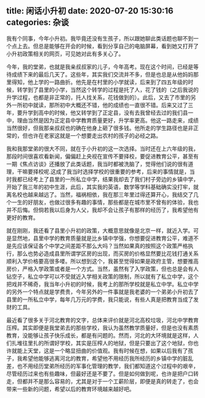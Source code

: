 title: 闲话小升初
date: 2020-07-20 15:30:16
categories: 杂谈
---



我有个同事，今年小升初。我毕竟还没有生孩子，所以跟她聊此类话题也聊不到一个点上去。但总是能够在开会的时候，看到分享自己的电脑屏幕，看到她又打开了小升初政策相关的网页，可见她对此有多关心了。

今年，我的堂弟，也就是我亲叔叔家的儿子，今年高考。现在这个时间，已经是等待成绩下来的最后几天了。这些年，其实我们交流并不多，但是也总是从他妈妈那里得知，他上学的一路曲折。他先是在村里的小学就读，后来到了四五年级的时候，转学到了县里的小学，当然这个转学的过程是托了人，花了钱的（之后我说的升学过程，也都是非正常的，托人找关系，花钱做到的）。此后，又去了市里的另外一所初中就读，那所初中大概还不错，他的成绩也一直很不错。后来又过了三年，要升学到高中的时候，他又转学到了正定县，没有去我曾经去过的我们县一中，理由当然是因为正定县中学教育质量更好，升学率更高。他这一路走来，成绩当然很好，但我那亲叔叔也的确在他身上砸了很多钱。他所走的学生路径也是非正常的，但也许在老家这就是一个想要走出农村的孩子的必经之路。


我和我那堂弟的很大不同，就在于小升初的这一次选择。当时还在上六年级的我，那段时间很喜欢看新闻，偏偏赶上央视在宣传不要择校，要促进教育公平，甚至有一期《焦点访谈》还播放了此类话题，我当时都被洗脑了，觉得他们说的很有道理，干嘛要择校呢.这成了我当时选择学校的很重要的参考，后来的事情就是，当时我都已经考上了县里的一所私立中学，结果我却去了我们村子旁边的乡镇中学，开始了我三年的初中生涯，此后，其实我的英语，数学等学科基础确实没打牢，就离名校也越来越远了。当然，福祸相依，我在那三年里过得还算开心，我结交了几个一生的好朋友，也做过很多有趣的事情，那些都是在城市里不曾有的体验，我也并不后悔。但倘若我以后身为人父，我却不会让孩子有那样的经历了，我希望他有更好的教育。


就在刚刚，我还看了县里小升初的政策，大概意思就像是北京一样，就近入学。可是显然地，县里中学的教育质量就是比乡镇中学强，你想要促进教育公平，难道不是先应该保证各个中学之间差距不那么大吗？当然如果真的按照这个政策严格执行，那么也势必造成县里所谓学区房的出现，而买房的价格显然要比花钱打通关系顺利入学价格要高很多喽。所以想到这个，我甚至觉得如果是政府主管，想要推高房价，严格入学政策或者是一个方式。当然，虽然有了入学政策，但也总是会有人钻空子，私立中学可以不受就近入学相关政策的限制，所以就有了私立中学，这个把戏并不稀奇，我当年小升初的时候，我考上的那所学校就是私立中学。私立中学的另外一个特点就是学费贵，今年另外的一件事就是我老婆的一个弟弟小升初去了县里的一所私立中学，每年几万元的学费，我只能说，有些人真是把教育当成了发财的工具。


最近看了很多关于河北教育的文字，总体来评价就是河北高校垃圾，河北中学教育压榨。其实即便是我堂弟去的那些学校，我认为虽然教学质量好，但是也没有素质教育，没能够让孩子快乐成长，都是有问题的。然而，河北的大环境就是这样，人们扎堆往里扎的所谓好学校，其实是压榨人的地狱，但是只要出了这个地狱，你也许就能上天堂，这是一个略显扭曲的价值观。我有时候在想，如果以后我有了孩子，我希望他能够逃离河北的教育，希望他不用经历我所经历的乡镇中学的脏乱差，也不用经历堂弟所经历的军事化管理的教学，我们都知道这个过程中的艰辛，尽管经历过来也有些趣味，但最好还是不要了。但是如何做到呢，也许是把户口转走，但都并不是那么容易的，尤其是对于一个工薪阶层，即便是真的转走了，也会带来一些新的问题，希望以后的教育环境越来越好吧。


